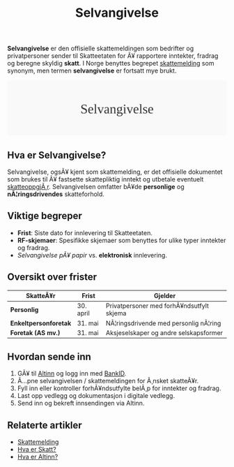 ﻿---
title: "Selvangivelse"
meta_title: "Selvangivelse"
meta_description: '**Selvangivelse** er den offisielle skattemeldingen som bedrifter og privatpersoner sender til Skatteetaten for Ã¥ rapportere inntekter, fradrag og beregne skyl...'
slug: selvangivelse
type: blog
layout: pages/single
---

**Selvangivelse** er den offisielle skattemeldingen som bedrifter og privatpersoner sender til Skatteetaten for Ã¥ rapportere inntekter, fradrag og beregne skyldig **skatt**. I Norge benyttes begrepet [skattemelding](/blogs/regnskap/skattemelding "Skattemelding - Komplett Guide til Utfylling og Innlevering") som synonym, men termen **selvangivelse** er fortsatt mye brukt.

![Selvangivelse](selvangivelse-image.svg)

## Hva er Selvangivelse?

Selvangivelse, ogsÃ¥ kjent som skattemelding, er det offisielle dokumentet som brukes til Ã¥ fastsette skattepliktig inntekt og utbetale eventuelt [skatteoppgjÃ¸r](/blogs/regnskap/skatteoppgjor "SkatteoppgjÃ¸r Guide: Prosess, Tidslinje og Viktige Frister"). Selvangivelsen omfatter bÃ¥de **personlige** og **nÃ¦ringsdrivendes** skatteforhold.

## Viktige begreper

* **Frist**: Siste dato for innlevering til Skatteetaten.
* **RF-skjemaer**: Spesifikke skjemaer som benyttes for ulike typer inntekter og fradrag.
* *Selvangivelse pÃ¥ papir* vs. **elektronisk** innlevering.

## Oversikt over frister

| SkatteÃ¥r                | Frist      | Gjelder                                 |
|-------------------------|------------|-----------------------------------------|
| **Personlig**           | 30. april  | Privatpersoner med forhÃ¥ndsutfylt skjema |
| **Enkeltpersonforetak** | 31. mai    | NÃ¦ringsdrivende med personlig nÃ¦ring    |
| **Foretak (AS mv.)**    | 31. mai    | Aksjeselskaper og andre selskapsformer  |

## Hvordan sende inn

1. GÃ¥ til [Altinn](/blogs/regnskap/hva-er-altinn "Hva er Altinn? Digital Skatteportalen") og logg inn med [BankID](/blogs/regnskap/bankid "BankID - Sikker autentisering").
2. Ã…pne selvangivelsen / skattemeldingen for Ã¸nsket skatteÃ¥r.
3. Fyll inn eller kontroller forhÃ¥ndsutfylte belÃ¸p for inntekter og fradrag.
4. Last opp vedlegg og dokumentasjon i digitale vedlegg.
5. Send inn og bekreft innsendingen via Altinn.

## Relaterte artikler

* [Skattemelding](/blogs/regnskap/skattemelding "Skattemelding - Komplett Guide til Utfylling og Innlevering")
* [Hva er Skatt?](/blogs/regnskap/hva-er-skatt "Hva er Skatt? Komplett Guide til Bedriftsskatt, MVA og Skatteplanlegging")
* [Hva er Altinn?](/blogs/regnskap/hva-er-altinn "Hva er Altinn? Digital Skatteportalen")





